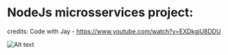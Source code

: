 # NodeJs microsservices project:

credits: Code with Jay - https://www.youtube.com/watch?v=EXDkgjU8DDU

![Alt text](docs/architecture.jpg?raw=true "Scheme")

